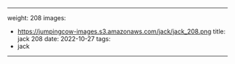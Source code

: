 
---
weight: 208
images:
- https://jumpingcow-images.s3.amazonaws.com/jack/jack_208.png
title: jack 208
date: 2022-10-27
tags:
- jack
---
